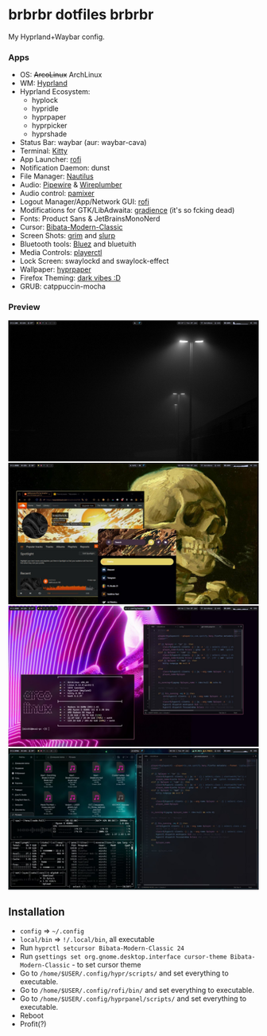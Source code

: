 # brbrbr dotfiles brbrbr
My Hyprland+Waybar config.

### Apps
- OS: ~~ArcoLinux~~ ArchLinux
- WM: [Hyprland](https://github.com/hyprwm/Hyprland)
- Hyprland Ecosystem:
  - hyplock
  - hypridle
  - hyprpaper
  - hyprpicker
  - hyprshade
- Status Bar: waybar (aur: waybar-cava)
- Terminal: [Kitty](https://github.com/kovidgoyal/kitty)
- App Launcher: [rofi](https://github.com/davatorium/rofi)
- Notification Daemon: dunst
- File Manager: [Nautilus](https://github.com/GNOME/nautilus)
- Audio: [Pipewire](https://gitlab.freedesktop.org/pipewire/pipewire/) & [Wireplumber](https://gitlab.freedesktop.org/pipewire/wireplumber/)
- Audio control: [pamixer](https://github.com/cdemoulins/pamixer)
- Logout Manager/App/Network GUI: [rofi](https://github.com/davatorium/rofi)
- Modifications for GTK/LibAdwaita: [gradience](https://github.com/GradienceTeam/Gradience) (it's so fcking dead)
- Fonts: Product Sans & JetBrainsMonoNerd
- Cursor: [Bibata-Modern-Classic](https://github.com/ful1e5/Bibata_Cursor)
- Screen Shots: [grim](https://sr.ht/~emersion/grim/) and [slurp](https://github.com/emersion/slurp)
- Bluetooth tools: [Bluez](https://wiki.archlinux.org/title/bluetooth) and bluetuith
- Media Controls: [playerctl](https://github.com/altdesktop/playerctl)
- Lock Screen: swaylockd and swaylock-effect
- Wallpaper: [hyprpaper](https://github.com/hyprwm/hyprpaper)
- Firefox Theming: [dark vibes :D](https://addons.mozilla.org/ru/firefox/addon/dark-vibes)
- GRUB: catppuccin-mocha

### Preview
  ![Screenshot](/images/start.jpg)
  ![Screenshot](/images/themeA.jpg)
  ![Screenshot](/images/themeB.jpg)
  ![Screenshot](/images/themeC.jpg)

## Installation
- `config` => `~/.config`
- `local/bin` => `!/.local/bin`, all executable
- Run `hyprctl setcursor Bibata-Modern-Classic 24`
- Run `gsettings set org.gnome.desktop.interface cursor-theme Bibata-Modern-Classic` - to set cursor theme
- Go to `/home/$USER/.config/hypr/scripts/` and set everything to executable.
- Go to `/home/$USER/.config/rofi/bin/` and set everything to executable.
- Go to `/home/$USER/.config/hyprpanel/scripts/` and set everything to executable.
- Reboot
- Profit(?)
